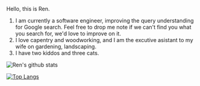 Hello, this is Ren. 

1. I am currently a software engineer, improving the query understanding for Google search. Feel free to drop me note if we can't find you what you search for, we'd love to improve on it. 
2. I love capentry and woodworking, and I am the excutive asistant to my wife on gardening, landscaping. 
3. I have two kiddos and three cats. 

![Ren's github stats](https://github-readme-stats.vercel.app/api?username=ryancheunggit&count_private=true&show_icons=true&hide=contribs,prs,issues)

[![Top Langs](https://github-readme-stats.vercel.app/api/top-langs/?username=ryancheunggit&layout=compact&hide=jupyter%20notebook,html&langs_count=10)](https://github.com/anuraghazra/github-readme-stats)
